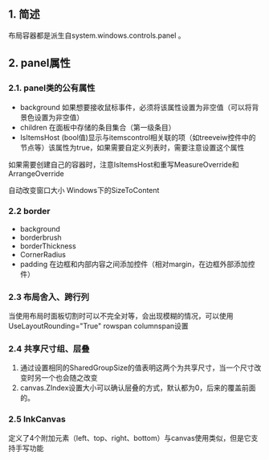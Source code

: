 ## 1. 简述
布局容器都是派生自system.windows.controls.panel 。

## 2. panel属性

### 2.1. panel类的公有属性
- background 如果想要接收鼠标事件，必须将该属性设置为非空值（可以将背景色设置为非空值）
- children 在面板中存储的条目集合（第一级条目）
- IsItemsHost (bool值)显示与itemscontrol相关联的项（如treeveiw控件中的节点等）该属性为true，如果需要自定义列表时，需要注意设置这个属性

如果需要创建自己的容器时，注意IsItemsHost和重写MeasureOverride和ArrangeOverride  

自动改变窗口大小 Windows下的SizeToContent

### 2.2 border
- background
- borderbrush
- borderThickness
- CornerRadius
- padding 在边框和内部内容之间添加控件（相对margin，在边框外部添加控件）

### 2.3 布局舍入、跨行列
当使用布局时面板切割时可以不完全对等，会出现模糊的情况，可以使用    
UseLayoutRounding="True" rowspan columnspan设置

### 2.4 共享尺寸组、层叠
1. 通过设置相同的SharedGroupSize的值表明这两个为共享尺寸，当一个尺寸改变时另一个也会随之改变
2. canvas.ZIndex设置大小可以确认层叠的方式，默认都为0，后来的覆盖前面的。

### 2.5 InkCanvas
定义了4个附加元素（left、top、right、bottom）与canvas使用类似，但是它支持手写功能